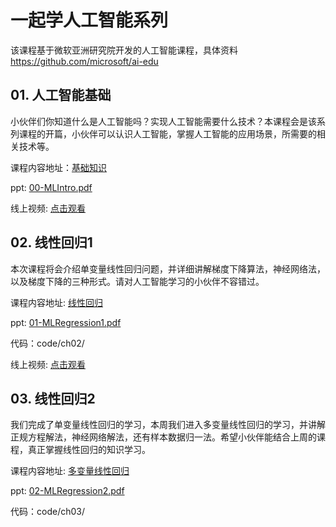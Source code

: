 # **一起学人工智能系列**

该课程基于微软亚洲研究院开发的人工智能课程，具体资料<a href="https://github.com/microsoft/ai-edu">https://github.com/microsoft/ai-edu</a>

## **01. 人工智能基础**

小伙伴们你知道什么是人工智能吗？实现人工智能需要什么技术？本课程会是该系列课程的开篇，小伙伴可以认识人工智能，掌握人工智能的应用场景，所需要的相关技术等。

课程内容地址：<a href="https://microsoft.github.io/ai-edu/%E5%9F%BA%E7%A1%80%E6%95%99%E7%A8%8B/index.html">基础知识</a>

ppt: <a href="https://github.com/kinfey/EduAICourse/blob/main/00-MLIntro.pdf">00-MLIntro.pdf</a>

线上视频: <a href="https://www.bilibili.com/video/BV1JL411t79C?spm_id_from=333.999.0.0">点击观看</a>

## **02. 线性回归1**

本次课程将会介绍单变量线性回归问题，并详细讲解梯度下降算法，神经网络法，以及梯度下降的三种形式。请对人工智能学习的小伙伴不容错过。

课程内容地址: <a href="https://microsoft.github.io/ai-edu/%E5%9F%BA%E7%A1%80%E6%95%99%E7%A8%8B/A2-%E7%A5%9E%E7%BB%8F%E7%BD%91%E7%BB%9C%E5%9F%BA%E6%9C%AC%E5%8E%9F%E7%90%86/%E7%AC%AC2%E6%AD%A5%20-%20%E7%BA%BF%E6%80%A7%E5%9B%9E%E5%BD%92/04%20%E7%AC%AC%E4%BA%8C%E6%AD%A5%20-%20%E7%BA%BF%E6%80%A7%E5%9B%9E%E5%BD%92.html">线性回归</a>


ppt: <a href="https://github.com/kinfey/EduAICourse/blob/main/01-MLRegression1.pdf">01-MLRegression1.pdf</a>

代码：code/ch02/

线上视频: <a href="https://www.bilibili.com/video/BV1Hf4y1A7Ku?spm_id_from=333.999.0.0">点击观看</a>

## **03. 线性回归2**

我们完成了单变量线性回归的学习，本周我们进入多变量线性回归的学习，并讲解正规方程解法，神经网络解法，还有样本数据归一法。希望小伙伴能结合上周的课程，真正掌握线性回归的知识学习。

课程内容地址: <a href="https://microsoft.github.io/ai-edu/%E5%9F%BA%E7%A1%80%E6%95%99%E7%A8%8B/A2-%E7%A5%9E%E7%BB%8F%E7%BD%91%E7%BB%9C%E5%9F%BA%E6%9C%AC%E5%8E%9F%E7%90%86/%E7%AC%AC2%E6%AD%A5%20-%20%E7%BA%BF%E6%80%A7%E5%9B%9E%E5%BD%92/05.0-%E5%A4%9A%E5%85%A5%E5%8D%95%E5%87%BA%E5%8D%95%E5%B1%82-%E5%A4%9A%E5%8F%98%E9%87%8F%E7%BA%BF%E6%80%A7%E5%9B%9E%E5%BD%92.html">多变量线性回归</a>


ppt: <a href="https://github.com/kinfey/EduAICourse/blob/main/02-MLRegression2.pdf">02-MLRegression2.pdf</a>

代码：code/ch03/